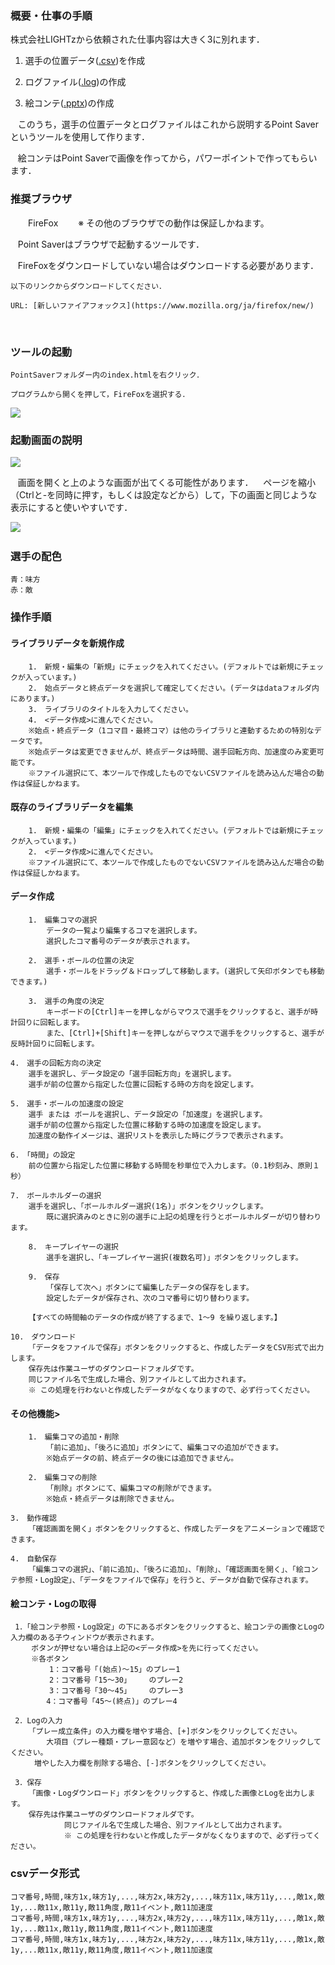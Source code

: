 ### 概要・仕事の手順
株式会社LIGHTzから依頼された仕事内容は大きく3に別れます．

1. 選手の位置データ([.csv](http://www.pc-master.jp/sousa/csv.html))を作成

2. ログファイル([.log](http://wa3.i-3-i.info/word11953.html))の作成

3. 絵コンテ([.pptx](https://www.weblio.jp/content/.pptx))の作成

    このうち，選手の位置データとログファイルはこれから説明するPoint Saverというツールを使用して作ります．

    絵コンテはPoint Saverで画像を作ってから，パワーポイントで作ってもらいます．

### 推奨ブラウザ
　　FireFox
　　※ その他のブラウザでの動作は保証しかねます。

    Point Saverはブラウザで起動するツールです．
    
    FireFoxをダウンロードしていない場合はダウンロードする必要があります．
    
    以下のリンクからダウンロードしてください．
    
    URL: [新しいファイアフォックス](https://www.mozilla.org/ja/firefox/new/)
    
### ツールの起動
    PointSaverフォルダー内のindex.htmlを右クリック．
    
    プログラムから開くを押して，FireFoxを選択する．
    
![](pics/Sketch.png)

### 起動画面の説明

![](pics/Sketch1.png)

    画面を開くと上のような画面が出てくる可能性があります．
    ページを縮小（Ctrlと-を同時に押す，もしくは設定などから）して，下の画面と同じような表示にすると使いやすいです．
    
![](pics/Sketch2.png)
    
### 選手の配色 
    青：味方
    赤：敵

### 操作手順
#### ライブラリデータを新規作成
        1.　新規・編集の「新規」にチェックを入れてください。(デフォルトでは新規にチェックが入っています。)
        2.　始点データと終点データを選択して確定してください。(データはdataフォルダ内にあります。)
        3.　ライブラリのタイトルを入力してください。
        4.　<データ作成>に進んでください。
        ※始点・終点データ（1コマ目・最終コマ）は他のライブラリと連動するための特別なデータです。
        ※始点データは変更できませんが、終点データは時間、選手回転方向、加速度のみ変更可能です。
        ※ファイル選択にて、本ツールで作成したものでないCSVファイルを読み込んだ場合の動作は保証しかねます。

#### 既存のライブラリデータを編集
		1.　新規・編集の「編集」にチェックを入れてください。(デフォルトでは新規にチェックが入っています。)
		2.　<データ作成>に進んでください。
		※ファイル選択にて、本ツールで作成したものでないCSVファイルを読み込んだ場合の動作は保証しかねます。

#### データ作成
    	1.　編集コマの選択
    		データの一覧より編集するコマを選択します。
    		選択したコマ番号のデータが表示されます。

    	2.　選手・ボールの位置の決定
			選手・ボールをドラッグ＆ドロップして移動します。(選択して矢印ボタンでも移動できます。)

        3.　選手の角度の決定　
			キーボードの[Ctrl]キーを押しながらマウスで選手をクリックすると、選手が時計回りに回転します。
			また、[Ctrl]+[Shift]キーを押しながらマウスで選手をクリックすると、選手が反時計回りに回転します。

	4.　選手の回転方向の決定　
		選手を選択し、データ設定の「選手回転方向」を選択します。
		選手が前の位置から指定した位置に回転する時の方向を設定します。

	5.　選手・ボールの加速度の設定
		選手 または ボールを選択し、データ設定の「加速度」を選択します。
		選手が前の位置から指定した位置に移動する時の加速度を設定します。
		加速度の動作イメージは、選択リストを表示した時にグラフで表示されます。

	6.　「時間」の設定
		前の位置から指定した位置に移動する時間を秒単位で入力します。（0.1秒刻み、原則１秒）

	7.　ボールホルダーの選択
		選手を選択し、「ボールホルダー選択(1名)」ボタンをクリックします。
			既に選択済みのときに別の選手に上記の処理を行うとボールホルダーが切り替わります。

        8.　キープレイヤーの選択
			選手を選択し、「キープレイヤー選択(複数名可)」ボタンをクリックします。

        9.　保存
			「保存して次へ」ボタンにて編集したデータの保存をします。
			設定したデータが保存され、次のコマ番号に切り替わります。

        【すべての時間軸のデータの作成が終了するまで、1～9 を繰り返します。】

	10.　ダウンロード
		「データをファイルで保存」ボタンをクリックすると、作成したデータをCSV形式で出力します。
		保存先は作業ユーザのダウンロードフォルダです。
		同じファイル名で生成した場合、別ファイルとして出力されます。
		※ この処理を行わないと作成したデータがなくなりますので、必ず行ってください。

#### その他機能>
       	1.　編集コマの追加・削除
    		「前に追加」、「後ろに追加」ボタンにて、編集コマの追加ができます。
    		※始点データの前、終点データの後には追加できません。

       	2.　編集コマの削除
			「削除」ボタンにて、編集コマの削除ができます。
			※始点・終点データは削除できません。

	3.　動作確認
		「確認画面を開く」ボタンをクリックすると、作成したデータをアニメーションで確認できます。

	4.　自動保存
		「編集コマの選択」、「前に追加」、「後ろに追加」、「削除」、「確認画面を開く」、「絵コンテ参照・Log設定」、「データをファイルで保存」を行うと、データが自動で保存されます。

#### 絵コンテ・Logの取得
	 1．「絵コンテ参照・Log設定」の下にあるボタンをクリックすると、絵コンテの画像とLogの入力欄のある子ウィンドウが表示されます。
	　	ボタンが押せない場合は上記の<データ作成>を先に行ってください。
	　	※各ボタン
	　		1：コマ番号「(始点)～15」のプレー1
	　		2：コマ番号「15～30」    のプレー2
		　	3：コマ番号「30～45」    のプレー3
		  	4：コマ番号「45～(終点)」のプレー4
	
	 2．Logの入力
		「プレー成立条件」の入力欄を増やす場合、[+]ボタンをクリックしてください。
	    	大項目（プレー種類・プレー意図など）を増やす場合、追加ボタンをクリックしてください。
	　　	増やした入力欄を削除する場合、[-]ボタンをクリックしてください。

	 3．保存
		「画像・Logダウンロード」ボタンをクリックすると、作成した画像とLogを出力します。
		保存先は作業ユーザのダウンロードフォルダです。
                同じファイル名で生成した場合、別ファイルとして出力されます。
                ※ この処理を行わないと作成したデータがなくなりますので、必ず行ってください。

### csvデータ形式
    コマ番号,時間,味方1x,味方1y,...,味方2x,味方2y,...,味方11x,味方11y,...,敵1x,敵1y,...敵11x,敵11y,敵11角度,敵11イベント,敵11加速度
    コマ番号,時間,味方1x,味方1y,...,味方2x,味方2y,...,味方11x,味方11y,...,敵1x,敵1y,...敵11x,敵11y,敵11角度,敵11イベント,敵11加速度
    コマ番号,時間,味方1x,味方1y,...,味方2x,味方2y,...,味方11x,味方11y,...,敵1x,敵1y,...敵11x,敵11y,敵11角度,敵11イベント,敵11加速度


